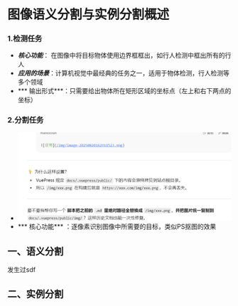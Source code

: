 # 图像语义分割与实例分割概述

### 1.检测任务

- ***核心功能***： 在图像中将目标物体使用边界框框出，如行人检测中框出所有的行人
- ***应用的场景***：计算机视觉中最经典的任务之一，适用于物体检测，行人检测等多个领域
- *** 输出形式***：只需要给出物体所在矩形区域的坐标点（左上和右下两点的坐标）

### 2.分割任务

- ![image-20250820170508909](./.vuepress/public/images/image-20250820170508909.png)
- *** 核心功能*** ：逐像素识别图像中所需要的目标，类似PS抠图的效果



## 一、语义分割

发生过sdf 

## 二、实例分割





